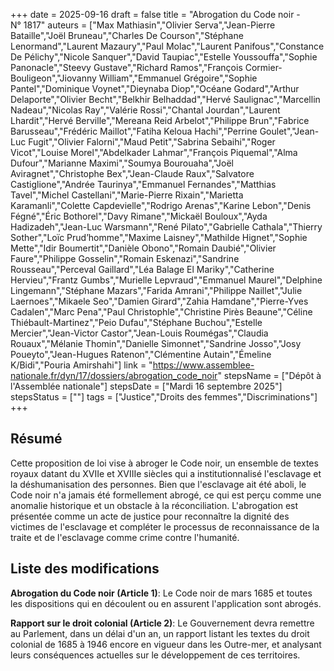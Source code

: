 +++
date = 2025-09-16
draft = false
title = "Abrogation du Code noir - N° 1817"
auteurs = ["Max Mathiasin","Olivier Serva","Jean-Pierre Bataille","Joël Bruneau","Charles De Courson","Stéphane Lenormand","Laurent Mazaury","Paul Molac","Laurent Panifous","Constance De Pélichy","Nicole Sanquer","David Taupiac","Estelle Youssouffa","Sophie Panonacle","Steevy Gustave","Richard Ramos","François Cormier-Bouligeon","Jiovanny William","Emmanuel Grégoire","Sophie Pantel","Dominique Voynet","Dieynaba Diop","Océane Godard","Arthur Delaporte","Olivier Becht","Belkhir Belhaddad","Hervé Saulignac","Marcellin Nadeau","Nicolas Ray","Valérie Rossi","Chantal Jourdan","Laurent Lhardit","Hervé Berville","Mereana Reid Arbelot","Philippe Brun","Fabrice Barusseau","Frédéric Maillot","Fatiha Keloua Hachi","Perrine Goulet","Jean-Luc Fugit","Olivier Falorni","Maud Petit","Sabrina Sebaihi","Roger Vicot","Louise Morel","Abdelkader Lahmar","François Piquemal","Alma Dufour","Marianne Maximi","Soumya Bourouaha","Joël Aviragnet","Christophe Bex","Jean-Claude Raux","Salvatore Castiglione","Andrée Taurinya","Emmanuel Fernandes","Matthias Tavel","Michel Castellani","Marie-Pierre Rixain","Marietta Karamanli","Colette Capdevielle","Rodrigo Arenas","Karine Lebon","Denis Fégné","Éric Bothorel","Davy Rimane","Mickaël Bouloux","Ayda Hadizadeh","Jean-Luc Warsmann","René Pilato","Gabrielle Cathala","Thierry Sother","Loïc Prud’homme","Maxime Laisney","Mathilde Hignet","Sophie Mette","Idir Boumertit","Danièle Obono","Romain Daubié","Olivier Faure","Philippe Gosselin","Romain Eskenazi","Sandrine Rousseau","Perceval Gaillard","Léa Balage El Mariky","Catherine Hervieu","Frantz Gumbs","Murielle Lepvraud","Emmanuel Maurel","Delphine Lingemann","Stéphane Mazars","Farida Amrani","Philippe Naillet","Julie Laernoes","Mikaele Seo","Damien Girard","Zahia Hamdane","Pierre-Yves Cadalen","Marc Pena","Paul Christophle","Christine Pirès Beaune","Céline Thiébault-Martinez","Peio Dufau","Stéphane Buchou","Estelle Mercier","Jean-Victor Castor","Jean-Louis Roumégas","Claudia Rouaux","Mélanie Thomin","Danielle Simonnet","Sandrine Josso","Josy Poueyto","Jean-Hugues Ratenon","Clémentine Autain","Émeline K/Bidi","Pouria Amirshahi"]
link = "https://www.assemblee-nationale.fr/dyn/17/dossiers/abrogation_code_noir"
stepsName = ["Dépôt à l'Assemblée nationale"]
stepsDate = ["Mardi 16 septembre 2025"]
stepsStatus = [""]
tags = ["Justice","Droits des femmes","Discriminations"]
+++

## Résumé

Cette proposition de loi vise à abroger le Code noir, un ensemble de textes royaux datant du XVIIe et XVIIIe siècles qui a institutionnalisé l'esclavage et la déshumanisation des personnes. Bien que l'esclavage ait été aboli, le Code noir n'a jamais été formellement abrogé, ce qui est perçu comme une anomalie historique et un obstacle à la réconciliation. L'abrogation est présentée comme un acte de justice pour reconnaître la dignité des victimes de l'esclavage et compléter le processus de reconnaissance de la traite et de l'esclavage comme crime contre l'humanité.

## Liste des modifications

**Abrogation du Code noir (Article 1)**: Le Code noir de mars 1685 et toutes les dispositions qui en découlent ou en assurent l'application sont abrogés.

**Rapport sur le droit colonial (Article 2)**: Le Gouvernement devra remettre au Parlement, dans un délai d'un an, un rapport listant les textes du droit colonial de 1685 à 1946 encore en vigueur dans les Outre-mer, et analysant leurs conséquences actuelles sur le développement de ces territoires.
